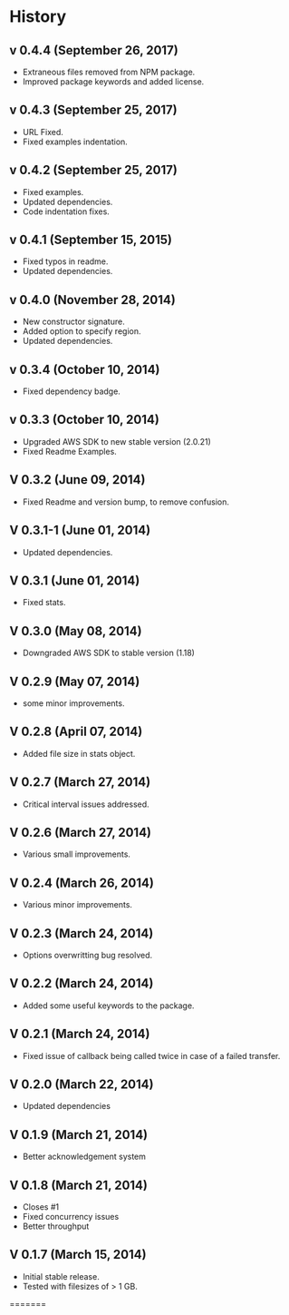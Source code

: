 # History

## v 0.4.4 (September 26, 2017)
* Extraneous files removed from NPM package.
* Improved package keywords and added license.

## v 0.4.3 (September 25, 2017)
* URL Fixed.
* Fixed examples indentation.

## v 0.4.2 (September 25, 2017)
* Fixed examples.
* Updated dependencies.
* Code indentation fixes.

## v 0.4.1 (September 15, 2015)
* Fixed typos in readme.
* Updated dependencies.

## v 0.4.0 (November 28, 2014)
* New constructor signature.
* Added option to specify region.
* Updated dependencies.

## v 0.3.4 (October 10, 2014)
* Fixed dependency badge.

## v 0.3.3 (October 10, 2014)
* Upgraded AWS SDK to new stable version (2.0.21)
* Fixed Readme Examples.

## V 0.3.2 (June 09, 2014)
* Fixed Readme and version bump, to remove confusion.

## V 0.3.1-1 (June 01, 2014)
* Updated dependencies.

## V 0.3.1 (June 01, 2014)
* Fixed stats.

## V 0.3.0 (May 08, 2014)
* Downgraded AWS SDK to stable version (1.18)

## V 0.2.9 (May 07, 2014)
* some minor improvements.

## V 0.2.8 (April 07, 2014)
* Added file size in stats object.

## V 0.2.7 (March 27, 2014)
* Critical interval issues addressed.

## V 0.2.6 (March 27, 2014)
* Various small improvements.

## V 0.2.4 (March 26, 2014)
* Various minor improvements.

## V 0.2.3 (March 24, 2014)
* Options overwritting bug resolved.

## V 0.2.2 (March 24, 2014)
* Added some useful keywords to the package.

## V 0.2.1 (March 24, 2014)
* Fixed issue of callback being called twice in case of a failed transfer.

## V 0.2.0 (March 22, 2014)
* Updated dependencies

## V 0.1.9 (March 21, 2014)
* Better acknowledgement system

## V 0.1.8 (March 21, 2014)
* Closes #1
* Fixed concurrency issues
* Better throughput

## V 0.1.7 (March 15, 2014)
* Initial stable release.
* Tested with filesizes of > 1 GB.

=======
